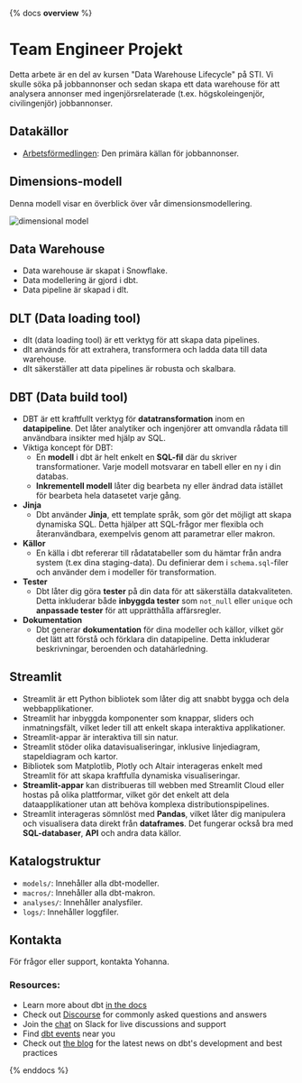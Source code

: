 {% docs __overview__ %}

# Team Engineer Projekt

Detta arbete är en del av kursen "Data Warehouse Lifecycle" på STI. 
Vi skulle söka på jobbannonser och sedan skapa ett data warehouse för att analysera annonser med ingenjörsrelaterade (t.ex. högskoleingenjör, civilingenjör) jobbannonser.

## Datakällor
- [Arbetsförmedlingen](https://www.arbetsformedlingen.se): Den primära källan för jobbannonser.

## Dimensions-modell
Denna modell visar en överblick över vår dimensionsmodellering.

![dimensional model](assets/team_engineer_job_ads.png)

## Data Warehouse
- Data warehouse är skapat i Snowflake.
- Data modellering är gjord i dbt.
- Data pipeline är skapad i dlt.

## DLT (Data loading tool)
- dlt (data loading tool) är ett verktyg för att skapa data pipelines.
- dlt används för att extrahera, transformera och ladda data till data warehouse.
- dlt säkerställer att data pipelines är robusta och skalbara.

## DBT (Data build tool)
- DBT är ett kraftfullt verktyg för __datatransformation__ inom en __datapipeline__. Det låter analytiker och ingenjörer att omvandla rådata till användbara insikter med hjälp av SQL.
- Viktiga koncept för DBT:
    - En __modell__ i dbt är helt enkelt en __SQL-fil__ där du skriver transformationer. Varje modell motsvarar en tabell eller en ny i din databas.
    - __Inkrementell modell__ låter dig bearbeta ny eller ändrad data istället för bearbeta hela datasetet varje gång.
- __Jinja__
    - Dbt använder __Jinja__, ett template språk, som gör det möjligt att skapa dynamiska SQL. Detta hjälper att SQL-frågor mer flexibla och återanvändbara, exempelvis genom att parametrar eller makron.
- __Källor__
    - En källa i dbt refererar till rådatatabeller som du hämtar från andra system (t.ex dina staging-data). Du definierar dem i `schema.sql`-filer och använder dem i modeller för transformation.
- __Tester__
    - Dbt låter dig göra __tester__ på din data för att säkerställa datakvaliteten. Detta inkluderar både __inbyggda tester__ som `not_null` eller `unique` och __anpassade tester__ för att upprätthålla affärsregler.
- __Dokumentation__
    - Dbt generar __dokumentation__ för dina modeller och källor, vilket gör det lätt att förstå och förklara din datapipeline. Detta inkluderar beskrivningar, beroenden och datahärledning.

## Streamlit
- Streamlit är ett Python bibliotek som låter dig att snabbt bygga och dela webbapplikationer.
- Streamlit har inbyggda komponenter som knappar, sliders och inmatningsfält, vilket leder till att enkelt skapa interaktiva applikationer.
- Streamlit-appar är interaktiva till sin natur.
- Streamlit stöder olika datavisualiseringar, inklusive linjediagram, stapeldiagram och kartor.
- Bibliotek som Matplotlib, Plotly och Altair interageras enkelt med Streamlit för att skapa kraftfulla dynamiska visualiseringar.
- __Streamlit-appar__ kan distribueras till webben med Streamlit Cloud eller hostas på olika plattformar, vilket gör det enkelt att dela dataapplikationer utan att behöva komplexa distributionspipelines.
- Streamlit interageras sömnlöst med __Pandas__, vilket låter dig manipulera och visualisera data direkt från __dataframes__. Det fungerar också bra med __SQL-databaser__, __API__ och andra data källor.

## Katalogstruktur

- `models/`: Innehåller alla dbt-modeller.
- `macros/`: Innehåller alla dbt-makron.
- `analyses/`: Innehåller analysfiler.
- `logs/`: Innehåller loggfiler.

## Kontakta

För frågor eller support, kontakta Yohanna.

### Resources:
- Learn more about dbt [in the docs](https://docs.getdbt.com/docs/introduction)
- Check out [Discourse](https://discourse.getdbt.com/) for commonly asked questions and answers
- Join the [chat](https://community.getdbt.com/) on Slack for live discussions and support
- Find [dbt events](https://events.getdbt.com) near you
- Check out [the blog](https://blog.getdbt.com/) for the latest news on dbt's development and best practices

{% enddocs %}